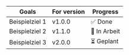| Goals          | For version | Progress    |
|----------------|--------------|-------------|
| Beispielziel 1 | v1.0.0       | ✅ Done      |
| Beispielziel 2 | v1.1.0       | 🔄 In Arbeit |
| Beispielziel 3 | v2.0.0       | ⏳ Geplant   |
